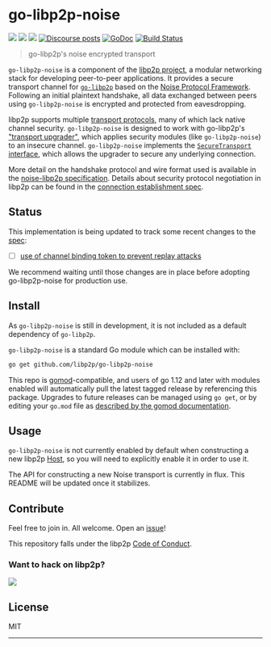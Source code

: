 # go-libp2p-noise

[![](https://img.shields.io/badge/made%20by-ETHBerlinZwei-blue.svg?style=flat-square)](https://ethberlinzwei.com)
[![](https://img.shields.io/badge/project-libp2p-yellow.svg?style=flat-square)](https://libp2p.io/)
[![](https://img.shields.io/badge/freenode-%23libp2p-yellow.svg?style=flat-square)](http://webchat.freenode.net/?channels=%23libp2p)
[![Discourse posts](https://img.shields.io/discourse/https/discuss.libp2p.io/posts.svg)](https://discuss.libp2p.io)
[![GoDoc](https://godoc.org/github.com/ChainSafe/go-libp2p-noise?status.svg)](https://godoc.org/github.com/ChainSafe/go-libp2p-noise)
[![Build Status](https://travis-ci.org/ChainSafe/go-libp2p-noise.svg?branch=master)](https://travis-ci.org/ChainSafe/go-libp2p-noise)

> go-libp2p's noise encrypted transport

`go-libp2p-noise` is a component of the [libp2p project](https://libp2p.io), a
modular networking stack for developing peer-to-peer applications. It provides a
secure transport channel for [`go-libp2p`][go-libp2p] based on the 
[Noise Protocol Framework](https://noiseprotocol.org). Following an initial
plaintext handshake, all data exchanged between peers using `go-libp2p-noise` is
encrypted and protected from eavesdropping.

libp2p supports multiple [transport protocols][docs-transport], many of which
lack native channel security. `go-libp2p-noise` is designed to work with
go-libp2p's ["transport upgrader"][transport-upgrader], which applies security
modules (like `go-libp2p-noise`) to an insecure channel. `go-libp2p-noise`
implements the [`SecureTransport` interface][godoc-securetransport], which
allows the upgrader to secure any underlying connection.

More detail on the handshake protocol and wire format used is available in the
[noise-libp2p specification][noise-libp2p-spec]. Details about security protocol
negotiation in libp2p can be found in the [connection establishment spec][conn-spec].

## Status

This implementation is being updated to track some recent changes to the [spec][noise-libp2p-spec]:

- [ ] [use of channel binding token to prevent replay attacks](https://github.com/libp2p/specs/pull/234)

We recommend waiting until those changes are in place before adopting go-libp2p-noise for production use.

## Install

As `go-libp2p-noise` is still in development, it is not included as a default dependency of `go-libp2p`.

`go-libp2p-noise` is a standard Go module which can be installed with:

```sh
go get github.com/libp2p/go-libp2p-noise
```

This repo is [gomod](https://github.com/golang/go/wiki/Modules)-compatible, and users of
go 1.12 and later with modules enabled will automatically pull the latest tagged release
by referencing this package. Upgrades to future releases can be managed using `go get`,
or by editing your `go.mod` file as [described by the gomod documentation](https://github.com/golang/go/wiki/Modules#how-to-upgrade-and-downgrade-dependencies).

## Usage

`go-libp2p-noise` is not currently enabled by default when constructing a new libp2p
[Host][godoc-host], so you will need to explicitly enable it in order to use it.

The API for constructing a new Noise transport is currently in flux. This README will
be updated once it stabilizes. 

## Contribute

Feel free to join in. All welcome. Open an [issue](https://github.com/libp2p/go-libp2p-noise/issues)!

This repository falls under the libp2p [Code of Conduct](https://github.com/libp2p/community/blob/master/code-of-conduct.md).

### Want to hack on libp2p?

[![](https://cdn.rawgit.com/libp2p/community/master/img/contribute.gif)](https://github.com/libp2p/community/blob/master/CONTRIBUTE.md)

## License

MIT

---

[go-libp2p]: https://github.com/libp2p/go-libp2p
[noise-libp2p-spec]: https://github.com/libp2p/specs/blob/master/noise/README.md
[conn-spec]: https://github.com/libp2p/specs/blob/master/connections/README.md
[docs-transport]: https://docs.libp2p.io/concepts/transport
[transport-upgrader]: https://github.com/libp2p/go-libp2p-transport-upgrader
[godoc-host]: https://godoc.org/github.com/libp2p/go-libp2p-core/host#Host
[godoc-option]: https://godoc.org/github.com/libp2p/go-libp2p#Option
[godoc-go-libp2p-pkg-vars]: https://godoc.org/github.com/libp2p/go-libp2p#pkg-variables 
[godoc-security-option]: https://godoc.org/github.com/libp2p/go-libp2p#Security
[godoc-securetransport]: https://godoc.org/github.com/libp2p/go-libp2p-core/sec#SecureTransport

